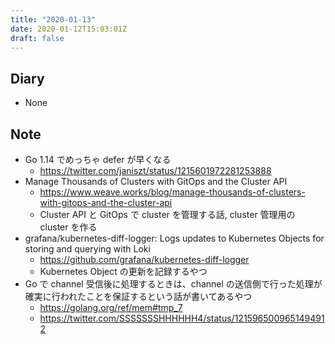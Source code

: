 ```yaml
---
title: "2020-01-13"
date: 2020-01-12T15:03:01Z
draft: false
---
```


## Diary

* None

## Note

* Go 1.14 でめっちゃ defer が早くなる
  * https://twitter.com/janiszt/status/1215601972281253888
* Manage Thousands of Clusters with GitOps and the Cluster API
  * https://www.weave.works/blog/manage-thousands-of-clusters-with-gitops-and-the-cluster-api
  * Cluster API と GitOps で cluster を管理する話, cluster 管理用の cluster を作る
* grafana/kubernetes-diff-logger: Logs updates to Kubernetes Objects for storing and querying with Loki
  * https://github.com/grafana/kubernetes-diff-logger
  * Kubernetes Object の更新を記録するやつ
* Go で channel 受信後に処理するときは、channel の送信側で行った処理が確実に行われたことを保証するという話が書いてあるやつ
  * https://golang.org/ref/mem#tmp_7
  * https://twitter.com/SSSSSSSHHHHHH4/status/1215965009651494912
